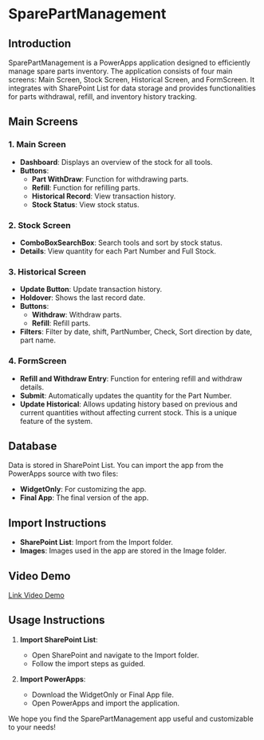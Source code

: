# SparePartManagement

## Introduction
SparePartManagement is a PowerApps application designed to efficiently manage spare parts inventory. The application consists of four main screens: Main Screen, Stock Screen, Historical Screen, and FormScreen. It integrates with SharePoint List for data storage and provides functionalities for parts withdrawal, refill, and inventory history tracking.

## Main Screens

### 1. Main Screen
- **Dashboard**: Displays an overview of the stock for all tools.
- **Buttons**:
  - **Part WithDraw**: Function for withdrawing parts.
  - **Refill**: Function for refilling parts.
  - **Historical Record**: View transaction history.
  - **Stock Status**: View stock status.

### 2. Stock Screen
- **ComboBoxSearchBox**: Search tools and sort by stock status.
- **Details**: View quantity for each Part Number and Full Stock.

### 3. Historical Screen
- **Update Button**: Update transaction history.
- **Holdover**: Shows the last record date.
- **Buttons**:
  - **Withdraw**: Withdraw parts.
  - **Refill**: Refill parts.
- **Filters**: Filter by date, shift, PartNumber, Check, Sort direction by date, part name.

### 4. FormScreen
- **Refill and Withdraw Entry**: Function for entering refill and withdraw details.
- **Submit**: Automatically updates the quantity for the Part Number.
- **Update Historical**: Allows updating history based on previous and current quantities without affecting current stock. This is a unique feature of the system.

## Database
Data is stored in SharePoint List. You can import the app from the PowerApps source with two files:
- **WidgetOnly**: For customizing the app.
- **Final App**: The final version of the app.

## Import Instructions
- **SharePoint List**: Import from the Import folder.
- **Images**: Images used in the app are stored in the Image folder.

## Video Demo
[Link Video Demo](#)

## Usage Instructions
1. **Import SharePoint List**:
   - Open SharePoint and navigate to the Import folder.
   - Follow the import steps as guided.

2. **Import PowerApps**:
   - Download the WidgetOnly or Final App file.
   - Open PowerApps and import the application.

We hope you find the SparePartManagement app useful and customizable to your needs!
